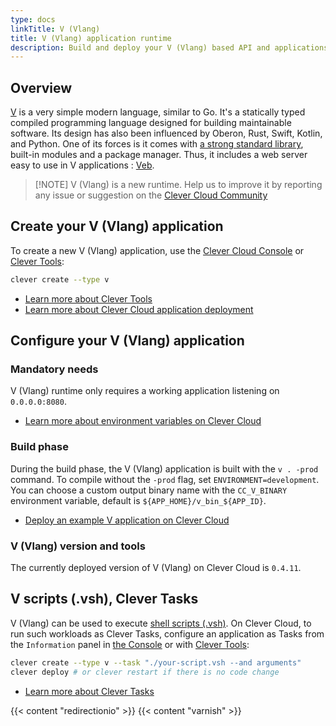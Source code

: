 ```yaml
---
type: docs
linkTitle: V (Vlang)
title: V (Vlang) application runtime
description: Build and deploy your V (Vlang) based API and applications
---
```


## Overview

[V](https://vlang.io) is a very simple modern language, similar to Go. It's a statically typed compiled programming language designed for building maintainable software. Its design has also been influenced by Oberon, Rust, Swift, Kotlin, and Python. One of its forces is it comes with [a strong standard library](https://modules.vlang.io/), built-in modules and a package manager. Thus, it includes a web server easy to use in V applications : [Veb](https://modules.vlang.io/veb.html).

> [!NOTE] V (Vlang) is a new runtime. Help us to improve it by reporting any issue or suggestion on the [Clever Cloud Community](https://github.com/CleverCloud/Community/discussions/categories/paas-runtimes)

## Create your V (Vlang) application

To create a new V (Vlang) application, use the [Clever Cloud Console](https://console.clever-cloud.com) or [Clever Tools](https://github.com/CleverCloud/clever-tools):

```bash
clever create --type v
```
* [Learn more about Clever Tools](/developers/doc/cli/)
* [Learn more about Clever Cloud application deployment](/developers/doc/quickstart/#create-an-application-step-by-step)

## Configure your V (Vlang) application

### Mandatory needs

V (Vlang) runtime only requires a working application listening on `0.0.0.0:8080`.

* [Learn more about environment variables on Clever Cloud](/developers/doc/reference/reference-environment-variables/)

### Build phase

During the build phase, the V (Vlang) application is built with the `v . -prod` command. To compile without the `-prod` flag, set `ENVIRONMENT=development`. You can choose a custom output binary name with the `CC_V_BINARY` environment variable, default is `${APP_HOME}/v_bin_${APP_ID}`.

- [Deploy an example V application on Clever Cloud](https://github.com/CleverCloud/v-example)

### V (Vlang) version and tools

The currently deployed version of V (Vlang) on Clever Cloud is `0.4.11`.

## V scripts (.vsh), Clever Tasks

V (Vlang) can be used to execute [shell scripts (.vsh)](https://docs.vlang.io/other-v-features.html#cross-platform-shell-scripts-in-v). On Clever Cloud, to run such workloads as Clever Tasks, configure an application as Tasks from the `Information` panel in [the Console](https://console.clever-cloud.com) or with [Clever Tools](/developers/doc/cli/applications/#tasks):

```bash
clever create --type v --task "./your-script.vsh --and arguments"
clever deploy # or clever restart if there is no code change
```

- [Learn more about Clever Tasks](/developers/doc/develop/tasks/)

{{< content "redirectionio" >}}
{{< content "varnish" >}}
